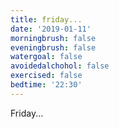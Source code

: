 ```yaml
---
title: friday...
date: '2019-01-11'
morningbrush: false
eveningbrush: false
watergoal: false
avoidedalchohol: false
exercised: false
bedtime: '22:30'
---
```


Friday...